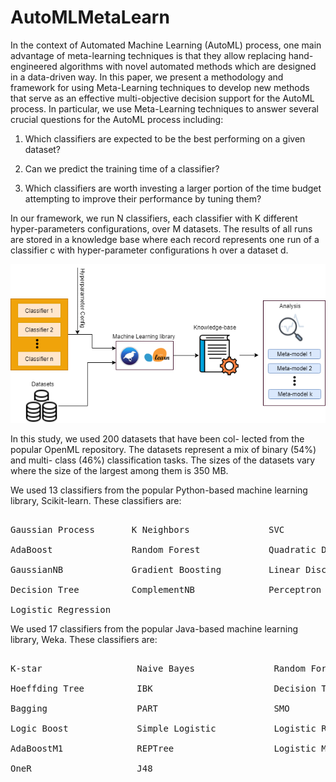 # AutoMLMetaLearn

In the context of Automated
Machine Learning (AutoML) process, one main advantage of
meta-learning techniques is that they allow replacing hand-engineered algorithms with novel automated methods which are
designed in a data-driven way. In this paper, we present a
methodology and framework for using Meta-Learning techniques
to develop new methods that serve as an effective multi-objective
decision support for the AutoML process. In particular, we use
Meta-Learning techniques to answer several crucial questions for
the AutoML process including: 

1) Which classifiers are expected to be the best performing on a given dataset? 

2) Can we predict the training time of a classifier? 

3) Which classifiers are worth investing a larger portion of the time budget attempting to improve their performance by tuning them? 


In our framework, we run N classifiers, each
classifier with K different hyper-parameters configurations,
over M datasets. The results of all runs are stored in a
knowledge base where each record represents one run of
a classifier c with hyper-parameter configurations h over a
dataset d. 

<p align="center">
  <img  src="Figures/methodology.png">
</p>

 

In this study, we used 200 datasets that have been col-
lected from the popular OpenML repository. The
datasets represent a mix of binary (54%) and multi-
class (46%) classification tasks. The sizes of the datasets
vary where the size of the largest among them is 350
MB.



We used 13 classifiers from the popular Python-based machine learning library, Scikit-learn. These classifiers are:
<pre> 
Gaussian Process       K Neighbors               SVC 

AdaBoost               Random Forest             Quadratic Discriminant Analysis 

GaussianNB             Gradient Boosting         Linear Discriminant Analysis

Decision Tree          ComplementNB              Perceptron

Logistic Regression </pre>

We used 17 classifiers from the popular Java-based machine learning library, Weka. These classifiers are: 

<pre>

K-star                  Naive Bayes               Random Forest

Hoeffding Tree          IBK                       Decision Table

Bagging                 PART                      SMO

Logic Boost             Simple Logistic           Logistic Regression

AdaBoostM1              REPTree                   Logistic Model Trees

OneR                    J48 </pre>

